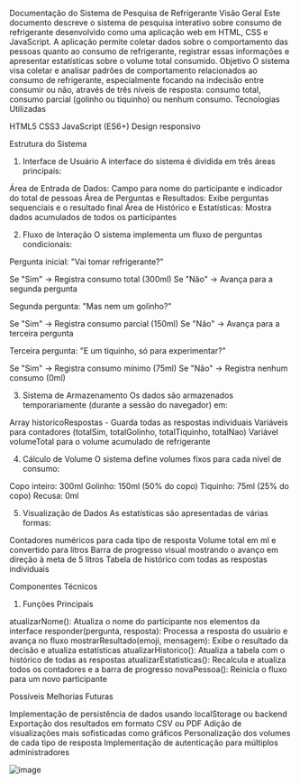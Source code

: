 Documentação do Sistema de Pesquisa de Refrigerante
Visão Geral
Este documento descreve o sistema de pesquisa interativo sobre consumo de refrigerante desenvolvido como uma aplicação web em HTML, CSS e JavaScript. A aplicação permite coletar dados sobre o comportamento das pessoas quanto ao consumo de refrigerante, registrar essas informações e apresentar estatísticas sobre o volume total consumido.
Objetivo
O sistema visa coletar e analisar padrões de comportamento relacionados ao consumo de refrigerante, especialmente focando na indecisão entre consumir ou não, através de três níveis de resposta: consumo total, consumo parcial (golinho ou tiquinho) ou nenhum consumo.
Tecnologias Utilizadas

HTML5
CSS3
JavaScript (ES6+)
Design responsivo

Estrutura do Sistema
1. Interface de Usuário
A interface do sistema é dividida em três áreas principais:

Área de Entrada de Dados: Campo para nome do participante e indicador do total de pessoas
Área de Perguntas e Resultados: Exibe perguntas sequenciais e o resultado final
Área de Histórico e Estatísticas: Mostra dados acumulados de todos os participantes

2. Fluxo de Interação
O sistema implementa um fluxo de perguntas condicionais:

Pergunta inicial: "Vai tomar refrigerante?"

Se "Sim" → Registra consumo total (300ml)
Se "Não" → Avança para a segunda pergunta


Segunda pergunta: "Mas nem um golinho?"

Se "Sim" → Registra consumo parcial (150ml)
Se "Não" → Avança para a terceira pergunta


Terceira pergunta: "E um tiquinho, só para experimentar?"

Se "Sim" → Registra consumo mínimo (75ml)
Se "Não" → Registra nenhum consumo (0ml)



3. Sistema de Armazenamento
Os dados são armazenados temporariamente (durante a sessão do navegador) em:

Array historicoRespostas - Guarda todas as respostas individuais
Variáveis para contadores (totalSim, totalGolinho, totalTiquinho, totalNao)
Variável volumeTotal para o volume acumulado de refrigerante

4. Cálculo de Volume
O sistema define volumes fixos para cada nível de consumo:

Copo inteiro: 300ml
Golinho: 150ml (50% do copo)
Tiquinho: 75ml (25% do copo)
Recusa: 0ml

5. Visualização de Dados
As estatísticas são apresentadas de várias formas:

Contadores numéricos para cada tipo de resposta
Volume total em ml e convertido para litros
Barra de progresso visual mostrando o avanço em direção à meta de 5 litros
Tabela de histórico com todas as respostas individuais

Componentes Técnicos
1. Funções Principais

atualizarNome(): Atualiza o nome do participante nos elementos da interface
responder(pergunta, resposta): Processa a resposta do usuário e avança no fluxo
mostrarResultado(emoji, mensagem): Exibe o resultado da decisão e atualiza estatísticas
atualizarHistorico(): Atualiza a tabela com o histórico de todas as respostas
atualizarEstatisticas(): Recalcula e atualiza todos os contadores e a barra de progresso
novaPessoa(): Reinicia o fluxo para um novo participante


Possíveis Melhorias Futuras

Implementação de persistência de dados usando localStorage ou backend
Exportação dos resultados em formato CSV ou PDF
Adição de visualizações mais sofisticadas como gráficos
Personalização dos volumes de cada tipo de resposta
Implementação de autenticação para múltiplos administradores


![image](https://github.com/user-attachments/assets/0a813a97-64a1-482c-bf39-2f9661c2c724)

